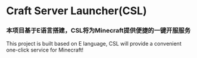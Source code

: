 # Craft Server Launcher(CSL)
### 本项目基于E语言搭建，CSL将为Minecraft提供便捷的一键开服服务
This project is built based on E language, CSL will provide a convenient one-click service for Minecraft!
